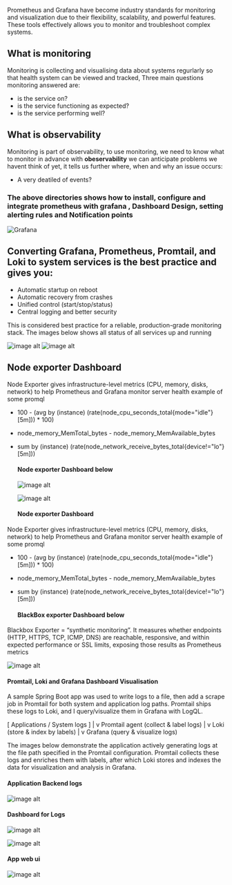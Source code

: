 Prometheus and Grafana have become industry standards for monitoring and visualization due to their flexibility, scalability, and powerful features. These tools effectively allows you to monitor and troubleshoot complex systems.

## What is monitoring

Monitoring is collecting and visualising data about systems regurlarly so that health system can be viewed and tracked, Three main questions monitoring answered are:

- is the service on?
- is the service functioning as expected?
- is the service performing well?

## What is observability

Monitoring is part of observability, to use monitoring, we need to know what to monitor in advance with **obeservability** we can anticipate problems we havent think of yet, it tells us further where, when and why an issue occurs:

- A very deatiled of events?
### The above directories shows how to install, configure and integrate prometheus with grafana , Dashboard Design, setting alerting rules and Notification points

![Grafana](https://img-c.udemycdn.com/course/750x422/1473698_386a_11.jpg)

## Converting Grafana, Prometheus, Promtail, and Loki to system services is the best practice and gives you:

- Automatic startup on reboot
- Automatic recovery from crashes
- Unified control (start/stop/status)
- Central logging and better security

This is considered best practice for a reliable, production-grade monitoring stack. The images below shows all status of all services up and running

  ![image alt](https://github.com/yakmatic-dev/Prometheus-Grafana-Loki/blob/main/images/service%20log1.jpg?raw=true)
  ![image alt](https://github.com/yakmatic-dev/Prometheus-Grafana-Loki/blob/main/images/service%20log%202.jpg?raw=true)

## Node exporter Dashboard

Node Exporter gives infrastructure-level metrics (CPU, memory, disks, network) to help Prometheus and Grafana monitor server health example of some promql

- 100 - (avg by (instance) (rate(node_cpu_seconds_total{mode="idle"}[5m])) * 100)
- node_memory_MemTotal_bytes - node_memory_MemAvailable_bytes
- sum by (instance) (rate(node_network_receive_bytes_total{device!="lo"}[5m]))

  #### Node exporter Dashboard below

  ![image alt](https://github.com/yakmatic-dev/Prometheus-Grafana-Loki/blob/main/images/node%20exporter%20dashboard.jpg?raw=true)

  ![image alt](https://github.com/yakmatic-dev/Prometheus-Grafana-Loki/blob/9a824c0fc9bf846930850069b87bf246a4da9584/images/node%20exporter%202.jpg)

  #### Node exporter Dashboard

Node Exporter gives infrastructure-level metrics (CPU, memory, disks, network) to help Prometheus and Grafana monitor server health example of some promql

- 100 - (avg by (instance) (rate(node_cpu_seconds_total{mode="idle"}[5m])) * 100)
- node_memory_MemTotal_bytes - node_memory_MemAvailable_bytes
- sum by (instance) (rate(node_network_receive_bytes_total{device!="lo"}[5m]))

  #### BlackBox exporter Dashboard below

Blackbox Exporter = “synthetic monitoring”.
It measures whether endpoints (HTTP, HTTPS, TCP, ICMP, DNS) are reachable, responsive, and within expected performance or SSL limits, exposing those results as Prometheus metrics

  ![image alt](https://github.com/yakmatic-dev/Prometheus-Grafana-Loki/blob/main/images/Black%20Box%20exporter%20dashboard.jpg?raw=true)

  #### Promtail, Loki and Grafana Dashboard Visualisation

 A sample Spring Boot app was used to write logs to a file, then add a scrape job in Promtail for both system and application log paths. Promtail ships these logs to Loki, and I  query/visualize them in Grafana with LogQL.

 [ Applications / System logs ]
           |
           v
      Promtail agent
   (collect & label logs)
           |
           v
         Loki
 (store & index by labels)
           |
           v
        Grafana
 (query & visualize logs)


The images below demonstrate the application actively generating logs at the file path specified in the Promtail configuration. Promtail collects these logs and enriches them with labels, after which Loki stores and indexes the data for visualization and analysis in Grafana.

#### Application Backend logs
![image alt](https://github.com/yakmatic-dev/Prometheus-Grafana-Loki/blob/main/images/app%20backend%20log.jpg?raw=true)

#### Dashboard for Logs
![image alt](https://github.com/yakmatic-dev/Prometheus-Grafana-Loki/blob/main/images/Detailed%20Dashboard%20for%20error.jpg?raw=true)

![image alt](https://github.com/yakmatic-dev/Prometheus-Grafana-Loki/blob/main/images/raw%20application%20log.jpg?raw=true)

#### App web ui
![image alt](https://github.com/yakmatic-dev/Prometheus-Grafana-Loki/blob/main/images/web%20ui%201.jpg?raw=true)










  






